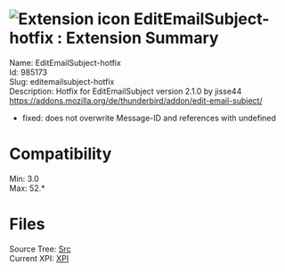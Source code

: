 # ![Extension icon](https://addons.thunderbird.net/static/img/addon-icons/default-64.png) EditEmailSubject-hotfix : Extension Summary

Name: EditEmailSubject-hotfix  
Id: 985173  
Slug: editemailsubject-hotfix  
Description: Hotfix for EditEmailSubject version 2.1.0 by jisse44
<a rel="nofollow" href="https://addons.mozilla.org/de/thunderbird/addon/edit-email-subject/">https://addons.mozilla.org/de/thunderbird/addon/edit-email-subject/</a>

- fixed: does not overwrite Message-ID and references with undefined
  

# Compatibility
Min: 3.0  
Max: 52.*  

# Files

Source Tree: [Src](C:/Dev/Thunderbird/ThunderKdB/xall/xOther/985173-editemailsubject-hotfix/src)  
Current XPI: [XPI](C:/Dev/Thunderbird/ThunderKdB/xall/xOther/985173-editemailsubject-hotfix/xpi)  



